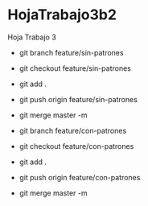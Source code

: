 # HojaTrabajo3b2
Hoja Trabajo 3

* git branch feature/sin-patrones
* git checkout feature/sin-patrones
* git add .
* git push origin feature/sin-patrones
* git merge master -m 


* git branch feature/con-patrones
* git checkout feature/con-patrones
* git add .
* git push origin feature/con-patrones
* git merge master -m 